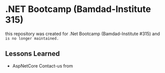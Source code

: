 # .NET Bootcamp (Bamdad-Institute 315)
this repository was created for .Net Bootcamp (Bamdad-Institute #315) and ```is no longer maintained.```

## Lessons Learned
- AspNetCore Contact-us from
